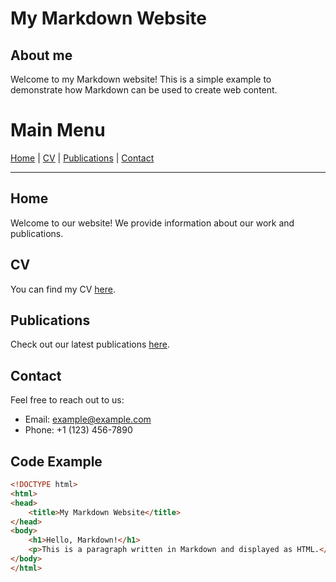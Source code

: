 # My Markdown Website

## About me
Welcome to my Markdown website! This is a simple example to demonstrate how Markdown can be used to create web content.

# Main Menu

 [Home](#home) |  [CV](#cv) | [Publications](#publications) | [Contact](#contact)

---

## Home

Welcome to our website! We provide information about our work and publications.

## CV

You can find my CV [here](#cv).

## Publications

Check out our latest publications [here](#publications).

## Contact

Feel free to reach out to us:
- Email: [example@example.com](mailto:example@example.com)
- Phone: +1 (123) 456-7890

## Code Example
```html
<!DOCTYPE html>
<html>
<head>
    <title>My Markdown Website</title>
</head>
<body>
    <h1>Hello, Markdown!</h1>
    <p>This is a paragraph written in Markdown and displayed as HTML.</p>
</body>
</html>
